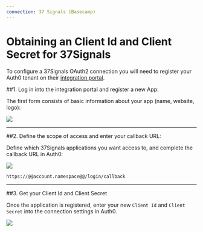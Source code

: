 ```yaml
---
connection: 37 Signals (Basecamp)
---
```


# Obtaining an Client Id and Client Secret for 37Signals

To configure a 37Signals OAuth2 connection you will need to register your Auth0 tenant on their [integration portal](https://integrate.37signals.com/).

##1. Log in into the integration portal and register a new App:

The first form consists of basic information about your app (name, website, logo):

![](@@env.MEDIA_URL@@/articles/connections/social/37signals/37signals-register-1.png)

---

##2. Define the scope of access and enter your callback URL:

Define which 37Signals applications you want access to, and complete the callback URL in Auth0:

![](@@env.MEDIA_URL@@/articles/connections/social/37signals/37signals-register-2.png)

	https://@@account.namespace@@/login/callback

---

##3. Get your Client Id and Client Secret

Once the application is registered, enter your new `Client Id` and `Client Secret` into the connection settings in Auth0.

![](@@env.MEDIA_URL@@/articles/connections/social/37signals/37signals-register-4.png)
